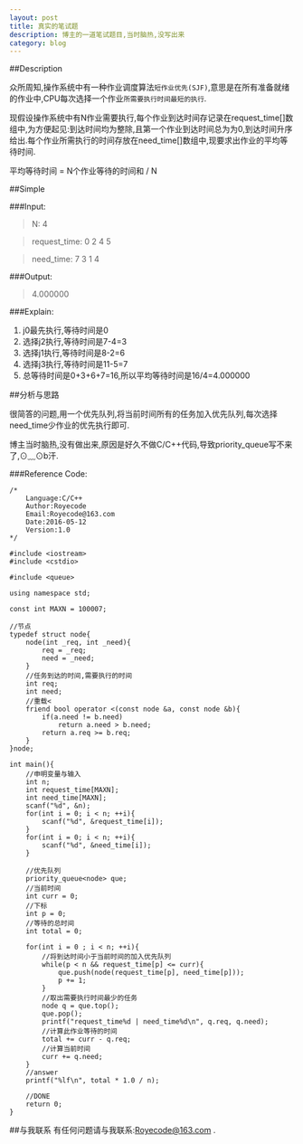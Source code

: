 ```yaml
---
layout: post
title: 真实的笔试题
description: 博主的一道笔试题目,当时脑热,没写出来
category: blog
---
```


##Description

众所周知,操作系统中有一种作业调度算法`短作业优先(SJF)`,意思是在所有准备就绪的作业中,CPU每次选择一个作业`所需要执行时间最短的执行`.

现假设操作系统中有N作业需要执行,每个作业到达时间存记录在request_time[]数组中,为方便起见:到达时间均为整除,且第一个作业到达时间总为为0,到达时间升序给出.每个作业所需执行的时间存放在need_time[]数组中,现要求出作业的平均等待时间.

平均等待时间 = N个作业等待的时间和 / N

##Simple

###Input:

> N: 4

> request_time: 0 2 4 5

> need_time: 7 3 1 4

###Output:

> 4.000000

###Explain: 

1. j0最先执行,等待时间是0
2. 选择j2执行,等待时间是7-4=3
3. 选择j1执行,等待时间是8-2=6
4. 选择j3执行,等待时间是11-5=7
5. 总等待时间是0+3+6+7=16,所以平均等待时间是16/4=4.000000

##分析与思路

很简答的问题,用一个优先队列,将当前时间所有的任务加入优先队列,每次选择need_time少作业的优先执行即可.

博主当时脑热,没有做出来,原因是好久不做C/C++代码,导致priority_queue写不来了,⊙﹏⊙b汗.

###Reference Code:

```
/*
    Language:C/C++
    Author:Royecode
    Email:Royecode@163.com
    Date:2016-05-12
    Version:1.0
*/

#include <iostream>
#include <cstdio>

#include <queue>

using namespace std;

const int MAXN = 100007;

//节点
typedef struct node{
	node(int _req, int _need){
		req = _req;
		need = _need;
	}
	//任务到达的时间,需要执行的时间
	int req;
	int need;
	//重载<
	friend bool operator <(const node &a, const node &b){
		if(a.need != b.need)
			return a.need > b.need;
		return a.req >= b.req;
	}
}node;

int main(){
	//申明变量与输入
	int n;
	int request_time[MAXN];
	int need_time[MAXN];
	scanf("%d", &n);
	for(int i = 0; i < n; ++i){
		scanf("%d", &request_time[i]);
	}
	for(int i = 0; i < n; ++i){
		scanf("%d", &need_time[i]);
	}
	
	//优先队列
	priority_queue<node> que;
	//当前时间
	int curr = 0;
	//下标
	int p = 0;
	//等待的总时间
	int total = 0;
	
	for(int i = 0 ; i < n; ++i){
		//将到达时间小于当前时间的加入优先队列
		while(p < n && request_time[p] <= curr){
			que.push(node(request_time[p], need_time[p]));
			p += 1;
		}
		//取出需要执行时间最少的任务
		node q = que.top();
		que.pop();
		printf("request_time%d | need_time%d\n", q.req, q.need);
		//计算此作业等待的时间
		total += curr - q.req;
		//计算当前时间
		curr += q.need;
	}
	//answer
	printf("%lf\n", total * 1.0 / n);
	
	//DONE
	return 0;
}

```

##与我联系
有任何问题请与我联系:Royecode@163.com .

